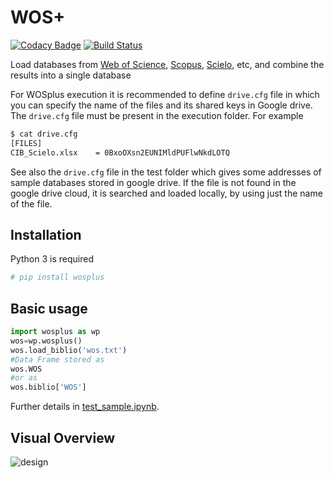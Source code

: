 # WOS+
[![Codacy Badge](https://api.codacy.com/project/badge/Grade/15754745f8ed45eb8cdc3cf6b57a2393)](https://www.codacy.com/app/omazapa/WOSplus?utm_source=github.com&amp;utm_medium=referral&amp;utm_content=colav/WOSplus&amp;utm_campaign=Badge_Grade)
[![Build Status](https://travis-ci.com/colav/WOSplus.svg?branch=master)](https://travis-ci.com/colav/WOSplus)

Load databases from [Web of Science](https://www.webofknowledge.com), [Scopus](https://www.scopus.com), [Scielo](https://www.webofknowledge.com), etc, and combine the results into a single database

For WOSplus execution it is recommended to define `drive.cfg` file in which you can specify the name of the files and its shared keys in Google drive. The `drive.cfg` file must be present in the execution folder. For example
``` bash
$ cat drive.cfg
[FILES]
CIB_Scielo.xlsx    = 0BxoOXsn2EUNIMldPUFlwNkdLOTQ
```
See also the `drive.cfg` file in the test folder which gives some addresses of sample databases stored in google drive. If the file is not found in the google drive cloud, it is searched and loaded locally, by using just the name of the file.
## Installation
Python 3 is required
``` bash
# pip install wosplus
```

## Basic usage
```python
import wosplus as wp
wos=wp.wosplus() 
wos.load_biblio('wos.txt')
#Data Frame stored as
wos.WOS
#or as
wos.biblio['WOS']
```
Further details in [test_sample.ipynb](https://github.com/restrepo/WOSplus/blob/master/test_sample.ipynb).

<!-- mv diagram to http://interactive.blockdiag.com and links as in https://github.com/jupyter/docker-stacks -->

## Visual Overview
![design](./internal/inherit-diagram.svg)
